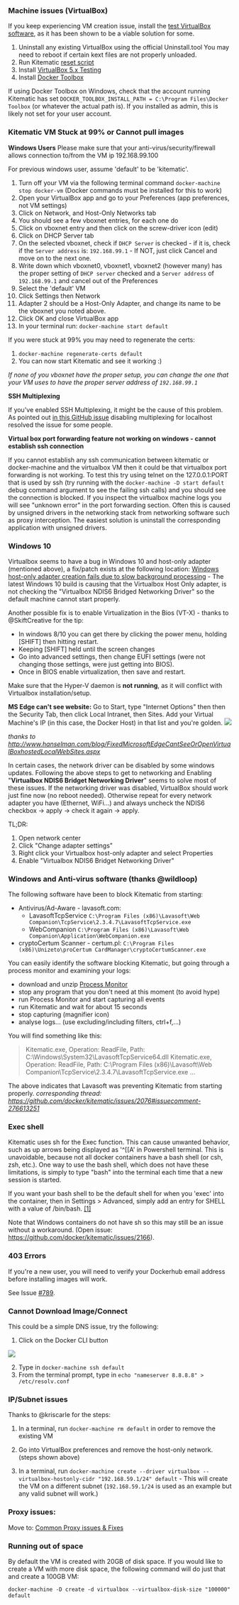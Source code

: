 ### Machine issues (VirtualBox)
If you keep experiencing VM creation issue, install the [test VirtualBox software](https://www.virtualbox.org/wiki/Testbuilds), as it has been shown to be a viable solution for some. 

1. Uninstall any existing VirtualBox using the official Uninstall.tool You may need to reboot if certain kext files are not properly unloaded.
2. Run Kitematic [reset script](https://github.com/kitematic/kitematic/blob/master/util/reset)
3. Install [VirtualBox 5.x Testing](https://www.virtualbox.org/wiki/Testbuilds) 
4. Install [Docker Toolbox](https://www.docker.com/toolbox)

If using Docker Toolbox on Windows, check that the account running Kitematic has set `DOCKER_TOOLBOX_INSTALL_PATH = C:\Program Files\Docker Toolbox` (or whatever the actual path is). If you installed as admin, this is likely not set for your user account.

### Kitematic VM Stuck at 99% or Cannot pull images

**Windows Users** Please make sure that your anti-virus/security/firewall allows connection to/from the VM ip 192.168.99.100

For previous windows user, assume 'default' to be 'kitematic'. 

1. Turn off your VM via the following terminal command `docker-machine stop docker-vm` (Docker commands must be installed for this to work)
2. Open your VirtualBox app and go to your Preferences (app preferences, not VM settings)
3. Click on Network, and Host-Only Networks tab
4. You should see a few vboxnet entries, for each one do
  1. Click on vboxnet entry and then click on the screw-driver icon (edit)
  2. Click on DHCP Server tab
  3. On the selected vboxnet, check if `DHCP Server` is checked - if it is, check if the `Server address` is: `192.168.99.1` - If NOT, just click Cancel and move on to the next one.
5. Write down which vboxnet0, vboxnet1, vboxnet2 (however many) has the proper setting of `DHCP server` checked and a `Server address` of `192.168.99.1` and cancel out of the Preferences
6. Select the 'default' VM
7. Click Settings then Network
8. Adapter 2 should be a Host-Only Adapter, and change its name to be the vboxnet you noted above.
9. Click OK and close VirtualBox app
10. In your terminal run: `docker-machine start default` 

If you were stuck at 99% you may need to regenerate the certs:

1. `docker-machine regenerate-certs default`
2.  You can now start Kitematic and see it working :)

_If none of you vboxnet have the proper setup, you can change the one that your VM uses to have the proper server address of `192.168.99.1`_

**SSH Multiplexing**

If you've enabled SSH Multiplexing, it might be the cause of this problem.  As pointed out [in this GitHub issue](https://github.com/kitematic/kitematic/issues/386#issuecomment-130421161) disabling multiplexing for localhost resolved the issue for some people.

**Virtual box port forwarding feature not working on windows - cannot establish ssh connection**

If you cannot establish any ssh communication between kitematic or docker-machine and the virtualbox VM then it could be that virtualbox port forwarding is not working. To test this try using telnet on the 127.0.0.1:PORT that is used by ssh (try running with the `docker-machine -D start default` debug command argument to see the failing ssh calls) and you should see the connection is blocked. If you inspect the virtualbox machine logs you will see "unknown error" in the port forwarding section. Often this is caused by unsigned drivers in the networking stack from networking software such as proxy interception. The easiest solution is uninstall the corresponding application with unsigned drivers.

### Windows 10

Virtualbox seems to have a bug in Windows 10 and host-only adapter (mentioned above), a fix/patch exists at the following location: [Windows host-only adapter creation fails due to slow background processing](https://www.virtualbox.org/ticket/14040) - The latest Windows 10 build is causing that the Virtualbox Host Only adapter, is not checking the "Virtualbox NDIS6 Bridged Networking Driver" so the default machine cannot start properly.

Another possible fix is to enable Virtualization in the Bios (VT-X) - thanks to @SkiftCreative for the tip:
* In windows 8/10 you can get there by clicking the power menu, holding [SHIFT] then hitting restart. 
* Keeping [SHIFT] held until the screen changes
* Go into advanced settings, then change EUFI settings (were not changing those settings, were just getting into BIOS).
* Once in BIOS enable virtualization, then save and restart.

Make sure that the Hyper-V daemon is **not running**, as it will conflict with Virtualbox installation/setup.

**MS Edge can't see website:**
Go to Start, type "Internet Options" then then the Security Tab, then click Local Intranet, then Sites. Add your Virtual Machine's IP (in this case, the Docker Host) in that list and you're golden.
![](http://www.hanselman.com/blog/content/binary/Windows-Live-Writer/How-to-get-Microsoft-Edge-to-see-your-Vi_FDE5/image_3.png)

_thanks to http://www.hanselman.com/blog/FixedMicrosoftEdgeCantSeeOrOpenVirtualBoxhostedLocalWebSites.aspx_

In certain cases, the network driver can be disabled by some windows updates.
Following the above steps to get to networking and Enabling "**Virtualbox NDIS6 Bridget Networking Driver**" seems to solve most of these issues.
If the networking driver was disabled, VirtualBox should work just fine now (no reboot needed). Otherwise repeat for every network adapter you have (Ethernet, WiFi...) and always uncheck the NDIS6 checkbox -> apply -> check it again -> apply.

TL;DR:

1. Open network center
2. Click "Change adapter settings"
3. Right click your Virtualbox host-only adapter and select Properties
4. Enable "Virtualbox NDIS6 Bridget Networking Driver"

### Windows and Anti-virus software (thanks @wildloop)
The following software have been to block Kitematic from starting:

- Antivirus/Ad-Aware - lavasoft.com:
    - LavasoftTcpService `C:\Program Files (x86)\Lavasoft\Web Companion\TcpService\2.3.4.7\LavasoftTcpService.exe`
    - WebCompanion `C:\Program Files (x86)\Lavasoft\Web Companion\Application\WebCompanion.exe`
- cryptoCertum Scanner - certum.pl: `C:\Program Files (x86)\Unizeto\proCertum CardManager\cryptoCertumScanner.exe`

You can easily identify the software blocking Kitematic, but going through a process monitor and examining your logs:

- download and unzip [Process Monitor](https://technet.microsoft.com/en-us/sysinternals/processmonitor.aspx) 
- stop any program that you don't need at this moment (to avoid hype)
- run Process Monitor and start capturing all events
- run Kitematic and wait for about 15 seconds
- stop capturing (magnifier icon)
- analyse logs... (use excluding/including filters, ctrl+f,...)

You will find something like this:

> Kitematic.exe, Operation: ReadFile, Path: C:\Windows\System32\LavasoftTcpService64.dll
> Kitematic.exe, Operation: ReadFile, Path: C:\Program Files (x86)\Lavasoft\Web Companion\TcpService\2.3.4.7\LavasoftTcpService.exe
> ...

The above indicates that Lavasoft was preventing Kitematic from starting properly.
_corresponding thread: https://github.com/docker/kitematic/issues/2076#issuecomment-276613251_

### Exec shell

Kitematic uses sh for the Exec function. This can cause unwanted behavior, such as up arrows being displayed as '^[[A' in Powershell terminal. This is unavoidable, because not all docker containers have a bash shell (or csh, zsh, etc.). One way to use the bash shell, which does not have these limitations, is simply to type "bash" into the terminal each time that a new session is started.

If you want your bash shell to be the default shell for when you 'exec' into the container, then in Settings > Advanced, simply add an entry for SHELL with a value of /bin/bash. [[1]]( https://github.com/docker/kitematic/issues/1022)

Note that Windows containers do not have sh so this may still be an issue without a workaround. (Open issue: https://github.com/docker/kitematic/issues/2166).

### 403 Errors

If you're a new user, you will need to verify your Dockerhub email address before installing images will work.

See Issue [#789](https://github.com/kitematic/kitematic/issues/789).

### Cannot Download Image/Connect
This could be a simple DNS issue, try the following:

1. Click on the Docker CLI button 

![](https://cloud.githubusercontent.com/assets/3325447/7950182/0ae55b3c-094c-11e5-859b-3acf43df7c34.png)

2. Type in `docker-machine ssh default`
3. From the terminal prompt, type in `echo "nameserver 8.8.8.8" > /etc/resolv.conf`


### IP/Subnet issues

Thanks to @kriscarle for the steps:

1) In a terminal, run `docker-machine rm default` in order to remove the existing VM

2) Go into VirtualBox preferences and remove the host-only network. (steps shown above)

3) In a terminal, run `docker-machine create --driver virtualbox --virtualbox-hostonly-cidr "192.168.59.1/24" default` - This will create the VM on a different subnet (`192.168.59.1/24` is used as an example but any valid subnet will work.)

### Proxy issues:
Move to: [Common Proxy issues & Fixes](https://github.com/kitematic/kitematic/wiki/Common-Proxy-Issues-&-Fixes)


### Running out of space
By default the VM is created with 20GB of disk space. If you would like to create a VM with more disk space, the following command will do just that and create a 100GB VM:

`docker-machine -D create -d virtualbox --virtualbox-disk-size "100000" default`